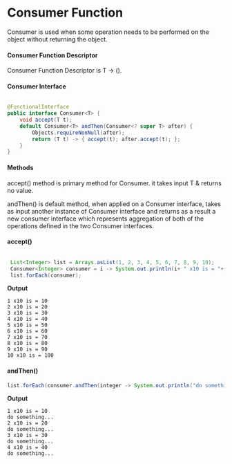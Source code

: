 # Consumer Function

Consumer is used when some operation needs to be performed on the object without returning the object.

#### Consumer Function Descriptor
Consumer Function Descriptor is  T -> ().


#### Consumer Interface

```java

@FunctionalInterface
public interface Consumer<T> {
    void accept(T t);
    default Consumer<T> andThen(Consumer<? super T> after) {
        Objects.requireNonNull(after);
        return (T t) -> { accept(t); after.accept(t); };
    }
}
```

#### Methods

accept() method is primary method for Consumer. it takes input T & returns no value.

andThen() is default method,  when applied on a Consumer interface, takes as input another instance of Consumer interface and returns as a result a new consumer interface which represents aggregation of both of the operations defined in the two Consumer interfaces.


#### accept()
```java

 List<Integer> list = Arrays.asList(1, 2, 3, 4, 5, 6, 7, 8, 9, 10);
 Consumer<Integer> consumer = i -> System.out.println(i+ " x10 is = "+(i*10));
 list.forEach(consumer);
```

**Output**
```
1 x10 is = 10
2 x10 is = 20
3 x10 is = 30
4 x10 is = 40
5 x10 is = 50
6 x10 is = 60
7 x10 is = 70
8 x10 is = 80
9 x10 is = 90
10 x10 is = 100
```


#### andThen()
```java
list.forEach(consumer.andThen(integer -> System.out.println("do something...")));
```

**Output**
```
1 x10 is = 10
do something...
2 x10 is = 20
do something...
3 x10 is = 30
do something...
4 x10 is = 40
do something...
```